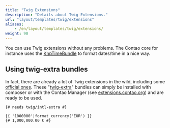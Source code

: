 ```yaml
---
title: "Twig Extensions"
description: "Details about Twig Extensions."
url: "layout/templates/twig/extensions"
aliases:
    - /en/layout/templates/twig/extensions/
weight: 90
---
```



You can use Twig extensions without any problems. The Contao core for instance uses the [KnpTimeBundle](https://github.com/KnpLabs/KnpTimeBundle) 
to format dates/time in a nice way.


## Using twig-extra bundles

In fact, there are already a lot of Twig extensions in the wild, including some
[official ones](https://github.com/twigphp/Twig/tree/3.x/extra). These "[twig-extra](https://extensions.contao.org/?q=twig&pages=1)" bundles 
can simply be installed with composer or with the Contao Manager (see [extensions.contao.org](https://extensions.contao.org/?q=twig&pages=1)) 
and are ready to be used.

```twig
{# needs twig/intl-extra #}

{{ '1000000'|format_currency('EUR') }}
{# 1,000,000.00 € #}
```